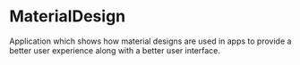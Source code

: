 # MaterialDesign
Application which shows how material designs are used in apps to provide a better user experience along with a better user interface.
